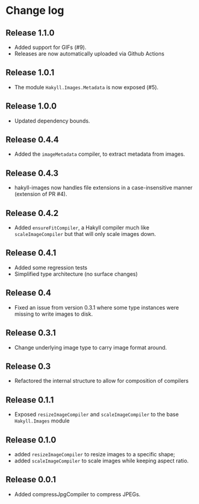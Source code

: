 # Change log

## Release 1.1.0

* Added support for GIFs (#9).
* Releases are now automatically uploaded via Github Actions

## Release 1.0.1

* The module `Hakyll.Images.Metadata` is now exposed (#5).

## Release 1.0.0

* Updated dependency bounds.

## Release 0.4.4

* Added the `imageMetadata` compiler, to extract metadata from images.

## Release 0.4.3

* hakyll-images now handles file extensions in a case-insensitive manner (extension of PR #4).

## Release 0.4.2

* Added `ensureFitCompiler`, a Hakyll compiler much like `scaleImageCompiler` but that will only scale images down.

## Release 0.4.1

* Added some regression tests
* Simplified type architecture (no surface changes)

## Release 0.4

* Fixed an issue from version 0.3.1 where some type instances were missing to write images to disk.

## Release 0.3.1

* Change underlying image type to carry image format around.

## Release 0.3

* Refactored the internal structure to allow for composition of compilers

## Release 0.1.1

* Exposed `resizeImageCompiler` and `scaleImageCompiler` to the base `Hakyll.Images` module

## Release 0.1.0

* added `resizeImageCompiler` to resize images to a specific shape;
* added `scaleImageCompiler` to scale images while keeping aspect ratio.

## Release 0.0.1

* Added compressJpgCompiler to compress JPEGs.
